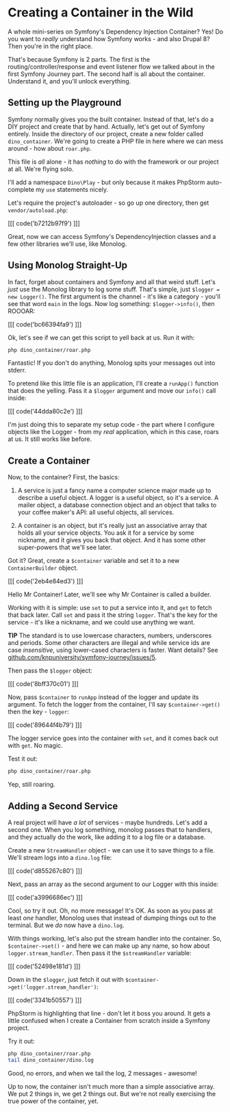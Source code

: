 # Creating a Container in the Wild

A whole mini-series on Symfony's Dependency Injection Container? Yes! Do
you want to *really* understand how Symfony works - and also Drupal 8?
Then you're in the right place.

That's because Symfony is 2 parts. The first is the routing/controller/response
and event listener flow we talked about in the first Symfony Journey part.
The second half is all about the container. Understand it, and you'll unlock
everything.

## Setting up the Playground

Symfony normally gives you the built container. Instead of that, let's do
a DIY project and create that by hand. Actually, let's get out of Symfony
entirely. Inside the directory of our project, create a new folder called
`dino_container`. We're going to create a PHP file in here where we can mess
around - how about `roar.php`.

This file is *all* alone - it has *nothing* to do with the framework or our
project at all. We're flying solo.

I'll add a namespace `Dino\Play` - but only because it makes PhpStorm 
auto-complete my `use` statements nicely.

Let's require the project's autoloader - so go up one directory, then get
`vendor/autoload.php`:

[[[ code('b7212b97f9') ]]]

Great, now we can access Symfony's DependencyInjection classes and a few other
libraries we'll use, like Monolog.

## Using Monolog Straight-Up

In fact, forget about containers and Symfony and all that weird stuff. Let's
*just* use the Monolog library to log some stuff. That's simple, just
`$logger = new Logger()`. The first argument is the channel - it's like a
category - you'll see that word `main` in the logs. Now log something:
`$logger->info()`, then ROOOAR:

[[[ code('bc66394fa9') ]]]

Ok, let's see if we can get this script to yell back at us. Run it with:

```bash
php dino_container/roar.php
```

Fantastic! If you don't do anything, Monolog spits your messages out into
stderr.

To pretend like this little file is an application, I'll create a `runApp()`
function that does the yelling. Pass it a `$logger` argument and move our
`info()` call inside:

[[[ code('44dda80c2e') ]]]

I'm just doing this to separate my setup code - the part where I configure
objects like the Logger - from my *real* application, which in this case,
roars at us. It still works like before.

## Create a Container

Now, to the container? First, the basics:

1. A service is just a fancy name a computer science major made up to describe
   a useful object. A logger is a useful object, so it's a service. A mailer
   object, a database connection object and an object that talks to your
   coffee maker's API: all useful objects, all services.

2. A container is an object, but it's really just an associative array that
   holds all your service objects. You ask it for a service by some nickname,
   and it gives you back that object. And it has some other super-powers
   that we'll see later.

Got it? Great, create a `$container` variable and set it to a new `ContainerBuilder`
object.

[[[ code('2eb4e84ed3') ]]]

Hello Mr Container! Later, we'll see why Mr Container is called a builder.

Working with it is simple: use `set` to put a service into it, and `get` to
fetch that back later. Call `set` and pass it the string `logger`. That's
the key for the service - it's like a nickname, and we could use anything we
want.

**TIP** The standard is to use lowercase characters, numbers, underscores
and periods. Some other characters are illegal and while service ids are case *insensitive*,
using lower-cased characters is faster. Want details? See
[github.com/knpuniversity/symfony-journey/issues/5](https://github.com/knpuniversity/symfony-journey/issues/5).

Then pass the `$logger` object:

[[[ code('8bff370c01') ]]]

Now, pass `$container` to `runApp` instead of the logger and update its
argument. To fetch the logger from the container, I'll say `$container->get()`
then the key - `logger`:

[[[ code('89644f4b79') ]]]

The logger service goes into the container with `set`, and it comes back
out with `get`. No magic.

Test it out:

```bash
php dino_container/roar.php
```

Yep, still roaring.

## Adding a Second Service

A real project will have *a lot* of services - maybe hundreds. Let's add a
second one. When you log something, monolog passes that to handlers, and
they actually do the work, like adding it to a log file or a database.

Create a new `StreamHandler` object - we can use it to save things to a file.
We'll stream logs into a `dino.log` file:

[[[ code('d855267c80') ]]]

Next, pass an array as the second argument to our Logger with this inside:

[[[ code('a3996686ec') ]]]

Cool, so try it out. Oh, no more message! It's OK. As soon as you pass at
least *one* handler, Monolog uses that instead of dumping things out to the
terminal. But we *do* now have a `dino.log`.

With things working, let's also put the stream handler into the container.
So, `$container->set()` - and here we can make up any name, so how about
`logger.stream_handler`. Then pass it the `$streamHandler` variable:

[[[ code('52498e181d') ]]]

Down in the `$logger`, just fetch it out with `$container->get('logger.stream_handler')`:

[[[ code('3341b50557') ]]]

PhpStorm is highlighting that line - don't let it boss you around. It gets
a little confused when I create a Container from scratch inside a Symfony
project.

Try it out:

```bash
php dino_container/roar.php
tail dino_container/dino.log
```

Good, no errors, and when we tail the log, 2 messages - awesome!

Up to now, the container isn't much more than a simple associative array.
We put 2 things in, we get 2 things out. But we're not really exercising
the true power of the container, yet.
